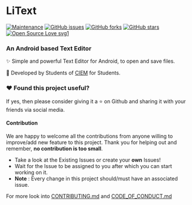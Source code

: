 # LiText

[![Maintenance](https://img.shields.io/badge/Maintained%3F-yes-green.svg)](https://github.com/dsc-ciem/LiText/graphs/commit-activity)
[![GitHub issues](https://img.shields.io/github/issues/dsc-ciem/LiText)](https://github.com/dsc-ciem/LiText/issues)
[![GitHub forks](https://img.shields.io/github/forks/dsc-ciem/LiText?style=social)](https://github.com/dsc-ciem/LiText/network)
[![GitHub stars](https://img.shields.io/github/stars/dsc-ciem/LiText?style=social)](https://github.com/dsc-ciem/LiText/stargazers)
[![Open Source Love svg1](https://badges.frapsoft.com/os/v1/open-source.svg?v=103)](https://github.com/ellerbrock/open-source-badges/)

### An Android based Text Editor

:sparkles: Simple and powerful Text Editor for Android, to open and save files.

🎨 Developed by Students of [CIEM](https://ciem.ac.in/) for Students.

### :heart: Found this project useful?

If yes, then please consider giving it a :star: on Github and sharing it with
your friends via social media.

#### Contribution

We are happy to welcome all the contributions from anyone willing to improve/add
new feature to this project. Thank you for helping out and remember, **no
contribution is too small**.

- Take a look at the Existing Issues or create your **own** Issues!
- Wait for the Issue to be assigned to you after which you can start working on
  it.
- **Note** : Every change in this project should/must have an associated issue.

For more look into [CONTRIBUTING.md](CONTRIBUTING.md) and
[CODE_OF_CONDUCT.md](CODE_OF_CONDUCT.md)
